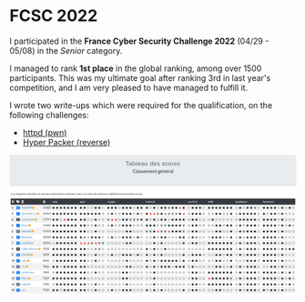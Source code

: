 # FCSC 2022

I participated in the **France Cyber Security Challenge 2022** (04/29 - 05/08) in the *Senior* category.

I managed to rank **1st place** in the global ranking, among over 1500 participants.
This was my ultimate goal after ranking 3rd in last year's competition, and I am very pleased to have managed to fulfill it.

I wrote two write-ups which were required for the qualification, on the following challenges:
* [httpd (pwn)](./httpd/README.md)
* [Hyper Packer (reverse)](./hyper-packer/README.md)

![Final global scoreboard matrix](./ranking.png)

